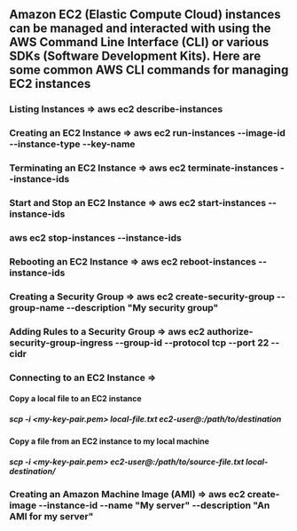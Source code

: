 ## Amazon EC2 (Elastic Compute Cloud) instances can be managed and interacted with using the AWS Command Line Interface (CLI) or various SDKs (Software Development Kits). Here are some common AWS CLI commands for managing EC2 instances

### Listing Instances => aws ec2 describe-instances

### Creating an EC2 Instance => aws ec2 run-instances --image-id <my-ami-id> --instance-type <instance-type> --key-name <my-key-pair-name>

### Terminating an EC2 Instance => aws ec2 terminate-instances --instance-ids <instance-id>

### Start and Stop an EC2 Instance => aws ec2 start-instances --instance-ids <instance-id>
###                                   aws ec2 stop-instances --instance-ids <instance-id>

### Rebooting an EC2 Instance => aws ec2 reboot-instances --instance-ids <instance-id>

### Creating a Security Group => aws ec2 create-security-group --group-name <security-group-name> --description "My security group"

### Adding Rules to a Security Group => aws ec2 authorize-security-group-ingress --group-id <security-group-id> --protocol tcp --port 22 --cidr <my-ip-range>

### Connecting to an EC2 Instance => 
#### Copy a local file to an EC2 instance
##### scp -i <my-key-pair.pem> local-file.txt ec2-user@<public-ip-or-dns>:/path/to/destination

#### Copy a file from an EC2 instance to my local machine
##### scp -i <my-key-pair.pem> ec2-user@<public-ip-or-dns>:/path/to/source-file.txt local-destination/

### Creating an Amazon Machine Image (AMI) => aws ec2 create-image --instance-id <instance-id> --name "My server" --description "An AMI for my server"
